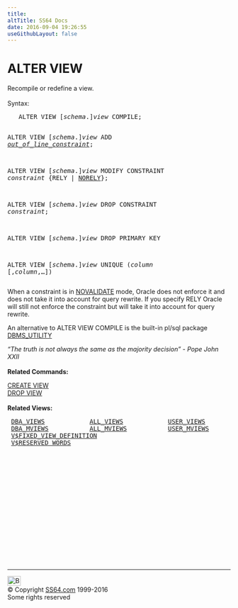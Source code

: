 ```yaml
---
title:
altTitle: SS64 Docs
date: 2016-09-04 19:26:55
useGithubLayout: false
---
```

<!-- #BeginLibraryItem "/Library/head_ora.lbi" --><!-- #EndLibraryItem --><h1>ALTER VIEW</h1> 
<p>Recompile or redefine a view.<br>
<br>
Syntax:</p>
<pre>   ALTER VIEW [<i>schema</i>.]<i>view</i> COMPILE;

   ALTER VIEW [<i>schema</i>.]<i>view</i> ADD <a href="clause_constraint_col.html"><i>out_of_line_constraint</i></a>;

   ALTER VIEW [<i>schema</i>.]<i>view</i> MODIFY CONSTRAINT <i>constraint</i> {RELY | <u>NORELY</u>};

   ALTER VIEW [<i>schema</i>.]<i>view</i> DROP CONSTRAINT <i>constraint</i>;

   ALTER VIEW [<i>schema</i>.]<i>view</i> DROP PRIMARY KEY

   ALTER VIEW [<i>schema</i>.]<i>view</i> UNIQUE (<i>column</i> [,<i>column</i>,…])</pre>
<p>When a constraint is in <a href="syntax-constraints.html#validate">NOVALIDATE</a>  mode, Oracle does not enforce it and does not take it  into account for query rewrite. If you specify RELY Oracle will still not enforce the constraint but will  take it  into account for query rewrite.</p>
<p>An alternative to ALTER VIEW COMPILE is the built-in pl/sql package <a href="../orap/DBMS_UTILITY.html">DBMS_UTILITY</a></p>
<p><i>“The truth is not always the same as the majority decision” - Pope John XXII </i><br>
<br>
<b>Related Commands:</b></p>
<p><a href="view_c.html">CREATE VIEW</a> <br>
<a href="view_d.html">DROP VIEW</a><br>
<br>
<b>Related Views:</b></p>
<pre> <a href="../orad/DBA_VIEWS.html">DBA_VIEWS</a>            <a href="../orad/ALL_VIEWS.html">ALL_VIEWS</a>            <a href="../orad/USER_VIEWS.html">USER_VIEWS</a>
 <a href="../orad/DBA_MVIEWS.html">DBA_MVIEWS</a>           <a href="../orad/ALL_MVIEWS.html">ALL_MVIEWS</a>           <a href="../orad/USER_MVIEWS.html">USER_MVIEWS</a>
 <a href="../orav/V$FIXED_VIEW_DEFINITION.html">V$FIXED_VIEW_DEFINITION</a> 
 <a href="../orav/V$RESERVED_WORDS.html">V$RESERVED_WORDS</a></pre><!-- #BeginLibraryItem "/Library/foot_ora.lbi" --><p>
<!-- oracle-footer -->
<ins class="adsbygoogle" style="display:inline-block;width:300px;height:250px" data-ad-client="ca-pub-6140977852749469" data-ad-slot="4275490898"></ins>
<script>
(adsbygoogle = window.adsbygoogle || []).push({});
</script></p>
<hr>
<div id="bl" class="footer"><a href="view_a.html#"><img src="../images/top.png" width="30" height="22" alt="Back to the Top"></a></div>
<div id="br" class="footer, tagline">© Copyright <a href="../index.html">SS64.com</a> 1999-2016<br>
Some rights reserved</div><!-- #EndLibraryItem -->

